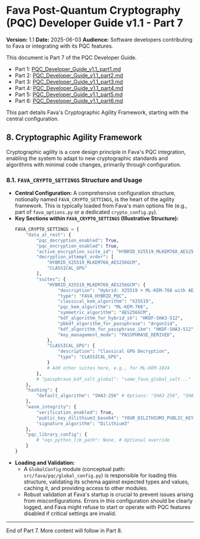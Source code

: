 # Fava Post-Quantum Cryptography (PQC) Developer Guide v1.1 - Part 7

**Version:** 1.1
**Date:** 2025-06-03
**Audience:** Software developers contributing to Fava or integrating with its PQC features.

This document is Part 7 of the PQC Developer Guide.
*   Part 1: [PQC_Developer_Guide_v1.1_part1.md](PQC_Developer_Guide_v1.1_part1.md)
*   Part 2: [PQC_Developer_Guide_v1.1_part2.md](PQC_Developer_Guide_v1.1_part2.md)
*   Part 3: [PQC_Developer_Guide_v1.1_part3.md](PQC_Developer_Guide_v1.1_part3.md)
*   Part 4: [PQC_Developer_Guide_v1.1_part4.md](PQC_Developer_Guide_v1.1_part4.md)
*   Part 5: [PQC_Developer_Guide_v1.1_part5.md](PQC_Developer_Guide_v1.1_part5.md)
*   Part 6: [PQC_Developer_Guide_v1.1_part6.md](PQC_Developer_Guide_v1.1_part6.md)

This part details Fava's Cryptographic Agility Framework, starting with the central configuration.

## 8. Cryptographic Agility Framework

Cryptographic agility is a core design principle in Fava's PQC integration, enabling the system to adapt to new cryptographic standards and algorithms with minimal code changes, primarily through configuration.

### 8.1. `FAVA_CRYPTO_SETTINGS` Structure and Usage

*   **Central Configuration:** A comprehensive configuration structure, notionally named `FAVA_CRYPTO_SETTINGS`, is the heart of the agility framework. This is typically loaded from Fava's main options file (e.g., part of `fava_options.py` or a dedicated `crypto_config.py`).
*   **Key Sections within `FAVA_CRYPTO_SETTINGS` (Illustrative Structure):**
    ```python
    FAVA_CRYPTO_SETTINGS = {
        "data_at_rest": {
            "pqc_decryption_enabled": True,
            "pqc_encryption_enabled": True,
            "active_encryption_suite_id": "HYBRID_X25519_MLKEM768_AES256GCM",
            "decryption_attempt_order": [
                "HYBRID_X25519_MLKEM768_AES256GCM",
                "CLASSICAL_GPG"
            ],
            "suites": {
                "HYBRID_X25519_MLKEM768_AES256GCM": {
                    "description": "Hybrid: X25519 + ML-KEM-768 with AES-256-GCM",
                    "type": "FAVA_HYBRID_PQC",
                    "classical_kem_algorithm": "X25519",
                    "pqc_kem_algorithm": "ML-KEM-768",
                    "symmetric_algorithm": "AES256GCM",
                    "kdf_algorithm_for_hybrid_sk": "HKDF-SHA3-512",
                    "pbkdf_algorithm_for_passphrase": "Argon2id",
                    "kdf_algorithm_for_passphrase_ikm": "HKDF-SHA3-512",
                    "key_management_mode": "PASSPHRASE_DERIVED",
                },
                "CLASSICAL_GPG": {
                    "description": "Classical GPG Decryption",
                    "type": "CLASSICAL_GPG",
                }
                # Add other suites here, e.g., for ML-KEM-1024
            },
            # "passphrase_kdf_salt_global": "some_fava_global_salt..." # Example
        },
        "hashing": {
            "default_algorithm": "SHA3-256" # Options: "SHA3-256", "SHA256"
        },
        "wasm_integrity": {
            "verification_enabled": True,
            "public_key_dilithium3_base64": "YOUR_DILITHIUM3_PUBLIC_KEY_BASE64",
            "signature_algorithm": "Dilithium3"
        },
        "pqc_library_config": {
            # "oqs_python_lib_path": None, # Optional override
        }
    }
    ```
*   **Loading and Validation:**
    *   A `GlobalConfig` module (conceptual path: `src/fava/pqc/global_config.py`) is responsible for loading this structure, validating its schema against expected types and values, caching it, and providing access to other modules.
    *   Robust validation at Fava's startup is crucial to prevent issues arising from misconfigurations. Errors in this configuration should be clearly logged, and Fava might refuse to start or operate with PQC features disabled if critical settings are invalid.

---
End of Part 7. More content will follow in Part 8.